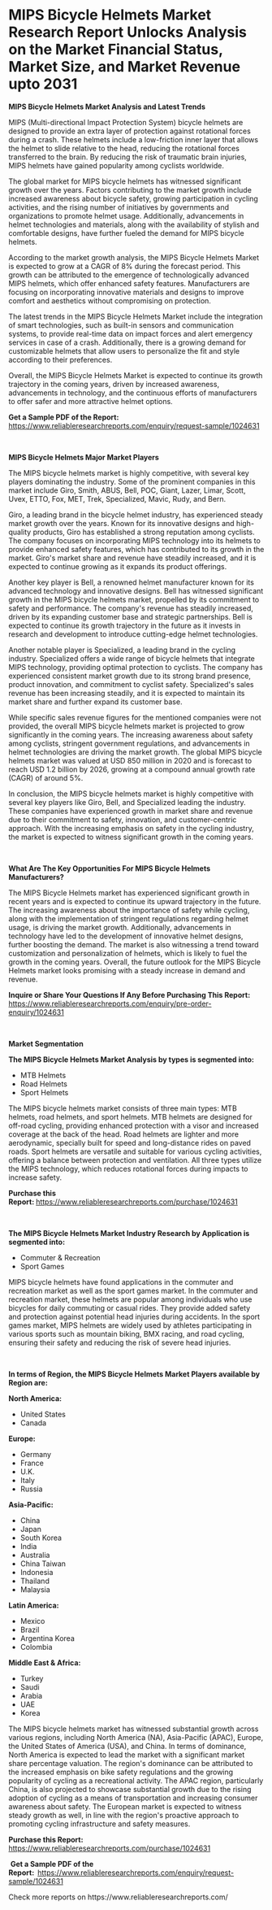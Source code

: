 <p><h1>MIPS Bicycle Helmets Market Research Report Unlocks Analysis on the Market Financial Status, Market Size, and Market Revenue upto 2031</h1></p><p><strong>MIPS Bicycle Helmets Market Analysis and Latest Trends</strong></p>
<p><p>MIPS (Multi-directional Impact Protection System) bicycle helmets are designed to provide an extra layer of protection against rotational forces during a crash. These helmets include a low-friction inner layer that allows the helmet to slide relative to the head, reducing the rotational forces transferred to the brain. By reducing the risk of traumatic brain injuries, MIPS helmets have gained popularity among cyclists worldwide.</p><p>The global market for MIPS bicycle helmets has witnessed significant growth over the years. Factors contributing to the market growth include increased awareness about bicycle safety, growing participation in cycling activities, and the rising number of initiatives by governments and organizations to promote helmet usage. Additionally, advancements in helmet technologies and materials, along with the availability of stylish and comfortable designs, have further fueled the demand for MIPS bicycle helmets.</p><p>According to the market growth analysis, the MIPS Bicycle Helmets Market is expected to grow at a CAGR of 8% during the forecast period. This growth can be attributed to the emergence of technologically advanced MIPS helmets, which offer enhanced safety features. Manufacturers are focusing on incorporating innovative materials and designs to improve comfort and aesthetics without compromising on protection.</p><p>The latest trends in the MIPS Bicycle Helmets Market include the integration of smart technologies, such as built-in sensors and communication systems, to provide real-time data on impact forces and alert emergency services in case of a crash. Additionally, there is a growing demand for customizable helmets that allow users to personalize the fit and style according to their preferences.</p><p>Overall, the MIPS Bicycle Helmets Market is expected to continue its growth trajectory in the coming years, driven by increased awareness, advancements in technology, and the continuous efforts of manufacturers to offer safer and more attractive helmet options.</p></p>
<p><strong>Get a Sample PDF of the Report:&nbsp;</strong> <a href="https://www.reliableresearchreports.com/enquiry/request-sample/1024631">https://www.reliableresearchreports.com/enquiry/request-sample/1024631</a></p>
<p>&nbsp;</p>
<p><strong>MIPS Bicycle Helmets Major Market Players</strong></p>
<p><p>The MIPS bicycle helmets market is highly competitive, with several key players dominating the industry. Some of the prominent companies in this market include Giro, Smith, ABUS, Bell, POC, Giant, Lazer, Limar, Scott, Uvex, ETTO, Fox, MET, Trek, Specialized, Mavic, Rudy, and Bern.</p><p>Giro, a leading brand in the bicycle helmet industry, has experienced steady market growth over the years. Known for its innovative designs and high-quality products, Giro has established a strong reputation among cyclists. The company focuses on incorporating MIPS technology into its helmets to provide enhanced safety features, which has contributed to its growth in the market. Giro's market share and revenue have steadily increased, and it is expected to continue growing as it expands its product offerings.</p><p>Another key player is Bell, a renowned helmet manufacturer known for its advanced technology and innovative designs. Bell has witnessed significant growth in the MIPS bicycle helmets market, propelled by its commitment to safety and performance. The company's revenue has steadily increased, driven by its expanding customer base and strategic partnerships. Bell is expected to continue its growth trajectory in the future as it invests in research and development to introduce cutting-edge helmet technologies.</p><p>Another notable player is Specialized, a leading brand in the cycling industry. Specialized offers a wide range of bicycle helmets that integrate MIPS technology, providing optimal protection to cyclists. The company has experienced consistent market growth due to its strong brand presence, product innovation, and commitment to cyclist safety. Specialized's sales revenue has been increasing steadily, and it is expected to maintain its market share and further expand its customer base.</p><p>While specific sales revenue figures for the mentioned companies were not provided, the overall MIPS bicycle helmets market is projected to grow significantly in the coming years. The increasing awareness about safety among cyclists, stringent government regulations, and advancements in helmet technologies are driving the market growth. The global MIPS bicycle helmets market was valued at USD 850 million in 2020 and is forecast to reach USD 1.2 billion by 2026, growing at a compound annual growth rate (CAGR) of around 5%.</p><p>In conclusion, the MIPS bicycle helmets market is highly competitive with several key players like Giro, Bell, and Specialized leading the industry. These companies have experienced growth in market share and revenue due to their commitment to safety, innovation, and customer-centric approach. With the increasing emphasis on safety in the cycling industry, the market is expected to witness significant growth in the coming years.</p></p>
<p>&nbsp;</p>
<p><strong>What Are The Key Opportunities For MIPS Bicycle Helmets Manufacturers?</strong></p>
<p><p>The MIPS Bicycle Helmets market has experienced significant growth in recent years and is expected to continue its upward trajectory in the future. The increasing awareness about the importance of safety while cycling, along with the implementation of stringent regulations regarding helmet usage, is driving the market growth. Additionally, advancements in technology have led to the development of innovative helmet designs, further boosting the demand. The market is also witnessing a trend toward customization and personalization of helmets, which is likely to fuel the growth in the coming years. Overall, the future outlook for the MIPS Bicycle Helmets market looks promising with a steady increase in demand and revenue.</p></p>
<p><strong>Inquire or Share Your Questions If Any Before Purchasing This Report:</strong> <a href="https://www.reliableresearchreports.com/enquiry/pre-order-enquiry/1024631">https://www.reliableresearchreports.com/enquiry/pre-order-enquiry/1024631</a></p>
<p>&nbsp;</p>
<p><strong>Market Segmentation</strong></p>
<p><strong>The MIPS Bicycle Helmets Market Analysis by types is segmented into:</strong></p>
<p><ul><li>MTB Helmets</li><li>Road Helmets</li><li>Sport Helmets</li></ul></p>
<p><p>The MIPS bicycle helmets market consists of three main types: MTB helmets, road helmets, and sport helmets. MTB helmets are designed for off-road cycling, providing enhanced protection with a visor and increased coverage at the back of the head. Road helmets are lighter and more aerodynamic, specially built for speed and long-distance rides on paved roads. Sport helmets are versatile and suitable for various cycling activities, offering a balance between protection and ventilation. All three types utilize the MIPS technology, which reduces rotational forces during impacts to increase safety.</p></p>
<p><strong>Purchase this Report:&nbsp;</strong><a href="https://www.reliableresearchreports.com/purchase/1024631">https://www.reliableresearchreports.com/purchase/1024631</a></p>
<p>&nbsp;</p>
<p><strong>The MIPS Bicycle Helmets Market Industry Research by Application is segmented into:</strong></p>
<p><ul><li>Commuter & Recreation</li><li>Sport Games</li></ul></p>
<p><p>MIPS bicycle helmets have found applications in the commuter and recreation market as well as the sport games market. In the commuter and recreation market, these helmets are popular among individuals who use bicycles for daily commuting or casual rides. They provide added safety and protection against potential head injuries during accidents. In the sport games market, MIPS helmets are widely used by athletes participating in various sports such as mountain biking, BMX racing, and road cycling, ensuring their safety and reducing the risk of severe head injuries.</p></p>
<p>&nbsp;</p>
<p><strong>In terms of Region, the MIPS Bicycle Helmets Market Players available by Region are:</strong></p>
<p>
    <p> <strong> North America: </strong>
        <ul>
            <li>United States</li>
            <li>Canada</li>
        </ul>
        </p> 
    <p> <strong> Europe: </strong>
        <ul>
            <li>Germany</li>
            <li>France</li>
            <li>U.K.</li>
            <li>Italy</li>
            <li>Russia</li>
        </ul>
        </p> 
    <p> <strong> Asia-Pacific: </strong>
        <ul>
            <li>China</li>
            <li>Japan</li>
            <li>South Korea</li>
            <li>India</li>
            <li>Australia</li>
            <li>China Taiwan</li>
            <li>Indonesia</li>
            <li>Thailand</li>
            <li>Malaysia</li>
        </ul>
        </p> 
    <p> <strong> Latin America: </strong>
        <ul>
            <li>Mexico</li>
            <li>Brazil</li>
            <li>Argentina Korea</li>
            <li>Colombia</li>
        </ul>
        </p> 
    <p> <strong> Middle East & Africa: </strong>
        <ul>
            <li>Turkey</li>
            <li>Saudi</li>
            <li>Arabia</li>
            <li>UAE</li>
            <li>Korea</li>
        </ul>
    </p>
    </p>
<p><p>The MIPS bicycle helmets market has witnessed substantial growth across various regions, including North America (NA), Asia-Pacific (APAC), Europe, the United States of America (USA), and China. In terms of dominance, North America is expected to lead the market with a significant market share percentage valuation. The region's dominance can be attributed to the increased emphasis on bike safety regulations and the growing popularity of cycling as a recreational activity. The APAC region, particularly China, is also projected to showcase substantial growth due to the rising adoption of cycling as a means of transportation and increasing consumer awareness about safety. The European market is expected to witness steady growth as well, in line with the region's proactive approach to promoting cycling infrastructure and safety measures.</p></p>
<p><strong>Purchase this Report: </strong><a href="https://www.reliableresearchreports.com/purchase/1024631">https://www.reliableresearchreports.com/purchase/1024631</a></p>
<p>&nbsp;<strong>Get a Sample PDF of the Report:&nbsp;&nbsp;</strong><a href="https://www.reliableresearchreports.com/enquiry/request-sample/1024631">https://www.reliableresearchreports.com/enquiry/request-sample/1024631</a></p>
<p><strong></strong></p>
<p>Check more reports on https://www.reliableresearchreports.com/</p>